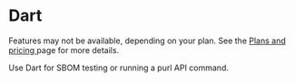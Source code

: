 # Dart

Features may not be available, depending on your plan. See the [Plans and pricing ](https://snyk.io/plans/) page for more details.

Use Dart for SBOM testing or running a purl API command.&#x20;

